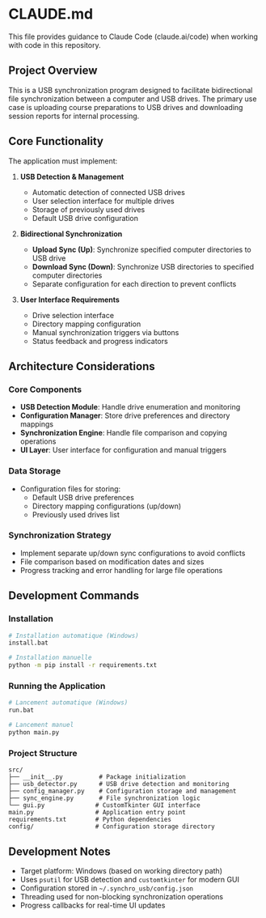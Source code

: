 # CLAUDE.md

This file provides guidance to Claude Code (claude.ai/code) when working with code in this repository.

## Project Overview

This is a USB synchronization program designed to facilitate bidirectional file synchronization between a computer and USB drives. The primary use case is uploading course preparations to USB drives and downloading session reports for internal processing.

## Core Functionality

The application must implement:

1. **USB Detection & Management**
   - Automatic detection of connected USB drives
   - User selection interface for multiple drives
   - Storage of previously used drives
   - Default USB drive configuration

2. **Bidirectional Synchronization**
   - **Upload Sync (Up)**: Synchronize specified computer directories to USB drive
   - **Download Sync (Down)**: Synchronize USB directories to specified computer directories
   - Separate configuration for each direction to prevent conflicts

3. **User Interface Requirements**
   - Drive selection interface
   - Directory mapping configuration
   - Manual synchronization triggers via buttons
   - Status feedback and progress indicators

## Architecture Considerations

### Core Components
- **USB Detection Module**: Handle drive enumeration and monitoring
- **Configuration Manager**: Store drive preferences and directory mappings
- **Synchronization Engine**: Handle file comparison and copying operations
- **UI Layer**: User interface for configuration and manual triggers

### Data Storage
- Configuration files for storing:
  - Default USB drive preferences
  - Directory mapping configurations (up/down)
  - Previously used drives list

### Synchronization Strategy
- Implement separate up/down sync configurations to avoid conflicts
- File comparison based on modification dates and sizes
- Progress tracking and error handling for large file operations

## Development Commands

### Installation
```bash
# Installation automatique (Windows)
install.bat

# Installation manuelle
python -m pip install -r requirements.txt
```

### Running the Application
```bash
# Lancement automatique (Windows)
run.bat

# Lancement manuel
python main.py
```

### Project Structure
```
src/
├── __init__.py          # Package initialization
├── usb_detector.py      # USB drive detection and monitoring
├── config_manager.py    # Configuration storage and management
├── sync_engine.py       # File synchronization logic
└── gui.py              # CustomTkinter GUI interface
main.py                 # Application entry point
requirements.txt        # Python dependencies
config/                 # Configuration storage directory
```

## Development Notes

- Target platform: Windows (based on working directory path)
- Uses `psutil` for USB detection and `customtkinter` for modern GUI
- Configuration stored in `~/.synchro_usb/config.json`
- Threading used for non-blocking synchronization operations
- Progress callbacks for real-time UI updates